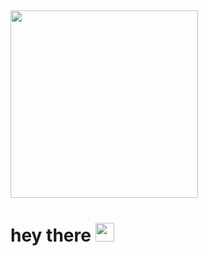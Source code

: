## <div id="header" align="center">
  <img src="https://i.giphy.com/media/v1.Y2lkPTc5MGI3NjExa2g4eDgyd3UxeGZuZzZ6YWlvNjYyenc1bWUwbXJ1ZnNtNTVkamplZiZlcD12MV9pbnRlcm5hbF9naWZfYnlfaWQmY3Q9Zw/2IudUHdI075HL02Pkk/giphy.gif" width="300"/>
</div>

<h1>
  hey there
  <img src="https://media.giphy.com/media/hvRJCLFzcasrR4ia7z/giphy.gif" width="30px"/>
</h1>
